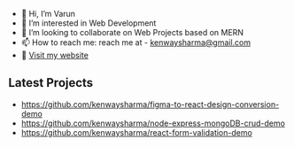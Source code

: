 - 👋 Hi, I’m Varun
- 👀 I’m interested in Web Development
- 💞️ I’m looking to collaborate on Web Projects based on MERN 
- 📫 How to reach me: reach me at - kenwaysharma@gmail.com
- 🚀 [Visit my website](https://varunsharma.org/) 

## Latest Projects
 - https://github.com/kenwaysharma/figma-to-react-design-conversion-demo
 - https://github.com/kenwaysharma/node-express-mongoDB-crud-demo
 - https://github.com/kenwaysharma/react-form-validation-demo

<!---
kenwaysharma/kenwaysharma is a ✨ special ✨ repository because its `README.md` (this file) appears on your GitHub profile.
You can click the Preview link to take a look at your changes.
--->

